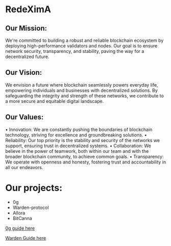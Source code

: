 # RedeXimA

## Our Mission:

We're committed to building a robust and reliable blockchain ecosystem by deploying high-performance validators and nodes. Our goal is to ensure network security, transparency, and stability, paving the way for a decentralized future.

## Our Vision:

We envision a future where blockchain seamlessly powers everyday life, empowering individuals and businesses with decentralized solutions. By safeguarding the integrity and strength of these networks, we contribute to a more secure and equitable digital landscape.

## Our Values:
• Innovation: We are constantly pushing the boundaries of blockchain technology, striving for excellence and groundbreaking solutions. 
• Reliability: Our top priority is the stability and security of the networks we support, ensuring trust in decentralized systems.
• Collaboration: We believe in the power of teamwork, both within our team and with the broader blockchain community, to achieve common goals.
• Transparency: We operate with openness and honesty, fostering trust and accountability in all our endeavors.

# Our projects:
* 0g
* Warden-protocol
* Allora
* BitCanna

[0g guide here](https://medium.com/@RedeXimA/guide-to-installing-a-0g-node-7c31e0b6d686) 

[Warden Guide here](https://medium.com/@RedeXimA/running-a-local-chain-with-warden-protocol-de380a119322)
